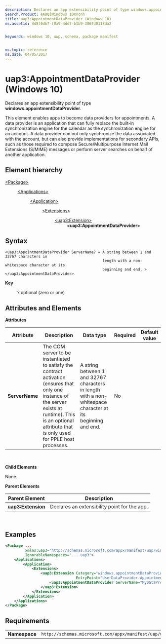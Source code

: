 ```yaml
---
description: Declares an app extensibility point of type windows.appointmentDataProvider.
Search.Product: eADQiWindows 10XVcnh
title: uap3:AppointmentDataProvider (Windows 10)
ms.assetid: 4d8f6db7-f0a9-4dd7-b1b9-3067d0118da2


keywords: windows 10, uwp, schema, package manifest


ms.topic: reference
ms.date: 04/05/2017
---
```


# uap3:AppointmentDataProvider (Windows 10)


Declares an app extensibility point of type **windows.appointmentDataProvider**.

This element enables apps to become data providers for appointments. A data provider is an application that can fully replace the built-in synchronization engine for the calendar as the synchronization engine for an account. A data provider can not only synchronize the data associated with the account, but can also provide implementations for secondary APIs, such as those required to compose Secure/Multipurpose Internet Mail Extensions (S/MIME) messages or perform server searches on behalf of another application.

## Element hierarchy

<dl>
<dt><a href="element-package.md">&lt;Package&gt;</a></dt>
<dd>
<dl>
<dt><a href="element-applications.md">&lt;Applications&gt;</a></dt>
<dd>
<dl>
<dt><a href="element-application.md">&lt;Application&gt;</a></dt>
<dd>
<dl>
<dt><a href="element-1-extensions.md">&lt;Extensions&gt;</a></dt>
<dd>
<dl>
<dt><a href="element-uap3-extension-manual.md">&lt;uap3:Extension&gt;</a></dt>
<dd><b>&lt;uap3:AppointmentDataProvider&gt;</b></dd>
</dl>
</dd>
</dl>
</dd>
</dl>
</dd>
</dl>
</dd>
</dl>

## Syntax


```
<uap3:AppointmentDataProvider ServerName? = A string between 1 and 32767 characters in 
                                            length with a non-whitespace character at its 
                                            beginning and end. >
</uap3:AppointmentDataProvider>
```

**Key**

          ? optional (zero or one)

## Attributes and Elements


**Attributes**

| Attribute      | Description                                                                                                                                                                                                     | Data type                                                                                                   | Required | Default value |
|----------------|-----------------------------------------------------------------------------------------------------------------------------------------------------------------------------------------------------------------|-------------------------------------------------------------------------------------------------------------|----------|---------------|
| **ServerName** | The COM server to be instantiated to satisfy the contract activation (ensures that only one instance of the server exists at runtime). This is an optional attribute that is only used for PPLE host processes. | A string between 1 and 32767 characters in length with a non-whitespace character at its beginning and end. | No       |               |

 

**Child Elements**

None.

**Parent Elements**

| Parent Element                                 | Description                                  |
|------------------------------------------------|----------------------------------------------|
| [**uap3:Extension**](element-1-extensions.md) | Declares an extensibility point for the app. |

 

## Examples


```XML
<Package ...
         xmlns:uap3="http://schemas.microsoft.com/appx/manifest/uap/windows10/3"  
         IgnorableNamespaces="... uap3">
    <Applications>
        <Application>
            <Extensions>
                <uap3:Extension Category="windows.appointmentDataProvider" 
                                EntryPoint="UserDataProvider.AppointmentDataProviderTask">  
                    <uap3:AppointmentDataProvider ServerName="MyDataProvider.PPLE" />  
                </uap3:Extension>  
            </Extensions>
        </Application>
    </Applications>
</Package>
```

## Requirements


|               |                                                             |
|---------------|-------------------------------------------------------------|
| **Namespace** | `http://schemas.microsoft.com/appx/manifest/uap/windows10/3` |

 

 

 




